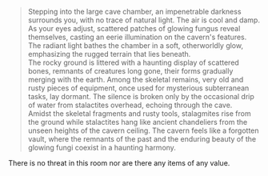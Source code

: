 >Stepping into the large cave chamber, an impenetrable darkness surrounds you, with no trace of natural light. The air is cool and damp. As your eyes adjust, scattered patches of glowing fungus reveal themselves, casting an eerie illumination on the cavern's features. The radiant light bathes the chamber in a soft, otherworldly glow, emphasizing the rugged terrain that lies beneath.
><br>The rocky ground is littered with a haunting display of scattered bones, remnants of creatures long gone, their forms gradually merging with the earth. Among the skeletal remains, very old and rusty pieces of equipment, once used for mysterious subterranean tasks, lay dormant. The silence is broken only by the occasional drip of water from stalactites overhead, echoing through the cave.
><br>Amidst the skeletal fragments and rusty tools, stalagmites rise from the ground while stalactites hang like ancient chandeliers from the unseen heights of the cavern ceiling. The cavern feels like a forgotten vault, where the remnants of the past and the enduring beauty of the glowing fungi coexist in a haunting harmony.

There is no threat in this room nor are there any items of any value.